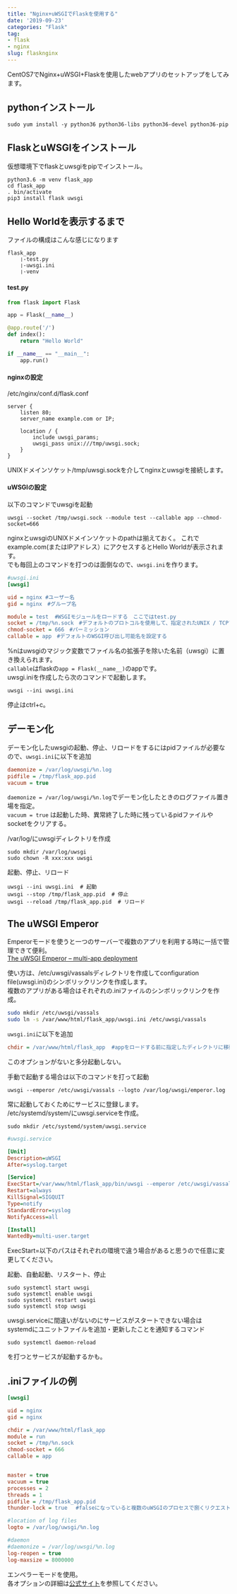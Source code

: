 ```yaml
---
title: "Nginx+uWSGIでFlaskを使用する"
date: '2019-09-23'
categories: "Flask"
tag:
- flask
- nginx
slug: flasknginx
---
```


CentOS7でNginx+uWSGI+Flaskを使用したwebアプリのセットアップをしてみます。

## pythonインストール

```
sudo yum install -y python36 python36-libs python36-devel python36-pip
```

## FlaskとuWSGIをインストール

仮想環境下でflaskとuwsgiをpipでインストール。

```
python3.6 -m venv flask_app
cd flask_app
. bin/activate
pip3 install flask uwsgi
```

## Hello Worldを表示するまで

ファイルの構成はこんな感じになります

```console
flask_app
    ❘-test.py
    ❘-uwsgi.ini
    ❘-venv
```

#### test.py

```python
from flask import Flask

app = Flask(__name__)

@app.route('/')
def index():
	return "Hello World"

if __name__ == "__main__":
	app.run()
```

#### nginxの設定

/etc/nginx/conf.d/flask.conf

```
server {
    listen 80;
    server_name example.com or IP;
    
    location / {
        include uwsgi_params;
        uwsgi_pass unix:///tmp/uwsgi.sock;
    }
}
```

UNIXドメインソケット/tmp/uwsgi.sockを介してnginxとuwsgiを接続します。

#### uWSGIの設定

以下のコマンドでuwsgiを起動
```
uwsgi --socket /tmp/uwsgi.sock --module test --callable app --chmod-socket=666
```

nginxとuwsgiのUNIXドメインソケットのpathは揃えておく。
これでexample.com(またはIPアドレス）にアクセスするとHello Worldが表示されます。  
でも毎回上のコマンドを打つのは面倒なので、`uwsgi.ini`を作ります。

```ini
#uwsgi.ini
[uwsgi]

uid = nginx #ユーザー名
gid = nginx　#グループ名

module = test  #WSGIモジュールをロードする　ここではtest.py
socket = /tmp/%n.sock　#デフォルトのプロトコルを使用して、指定されたUNIX / TCPソケットにバインドします
chmod-socket = 666　#パーミッション
callable = app　#デフォルトのWSGI呼び出し可能名を設定する

```

%nはuwsgiのマジック変数でファイル名の拡張子を除いた名前（uwsgi）に置き換えられます。  
`callable`はflaskの`app = Flask(__name__)`のappです。  
uwsgi.iniを作成したら次のコマンドで起動します。
```
uwsgi --ini uwsgi.ini
```

停止はctrl+c。

## デーモン化

デーモン化したuwsgiの起動、停止、リロードをするにはpidファイルが必要なので、`uwsgi.ini`に以下を追加

```ini
daemonize = /var/log/uwsgi/%n.log
pidfile = /tmp/flask_app.pid
vacuum = true
```
`daemonize = /var/log/uwsgi/%n.log`でデーモン化したときのログファイル置き場を指定。  
`vacuum = true` は起動した時、異常終了した時に残っているpidファイルやsocketをクリアする。

/var/log/にuwsgiディレクトリを作成
```
sudo mkdir /var/log/uwsgi
sudo chown -R xxx:xxx uwsgi
```

起動、停止、リロード
```
uwsgi --ini uwsgi.ini  # 起動
uwsgi --stop /tmp/flask_app.pid  # 停止
uwsgi --reload /tmp/flask_app.pid  # リロード
```

## The uWSGI Emperor

Emperorモードを使うと一つのサーバーで複数のアプリを利用する時に一括で管理できて便利。  
[The uWSGI Emperor – multi-app deployment](https://uwsgi-docs.readthedocs.io/en/latest/Emperor.html)

使い方は、/etc/uwsgi/vassalsディレクトリを作成してconfiguration file(uwsgi.ini)のシンボリックリンクを作成します。  
複数のアプリがある場合はそれぞれの.iniファイルのシンボリックリンクを作成。  


```bash
sudo mkdir /etc/uwsgi/vassals
sudo ln -s /var/www/html/flask_app/uwsgi.ini /etc/uwsgi/vassals
```

`uwsgi.ini`に以下を追加

```ini
chdir = /var/www/html/flask_app  #appをロードする前に指定したディレクトリに移動
```

このオプションがないと多分起動しない。

手動で起動する場合は以下のコマンドを打って起動

```
uwsgi --emperor /etc/uwsgi/vassals --logto /var/log/uwsgi/emperor.log
```

常に起動しておくためにサービスに登録します。  
/etc/systemd/system/にuwsgi.serviceを作成。

```
sudo mkdir /etc/systemd/system/uwsgi.service
```

```ini
#uwsgi.service

[Unit]
Description=uWSGI
After=syslog.target

[Service]
ExecStart=/var/www/html/flask_app/bin/uwsgi --emperor /etc/uwsgi/vassals --logto /var/log/uwsgi/emperor.log
Restart=always
KillSignal=SIGQUIT
Type=notify
StandardError=syslog
NotifyAccess=all

[Install]
WantedBy=multi-user.target
```

ExecStart=以下のパスはそれぞれの環境で違う場合があると思うので任意に変更してください。

起動、自動起動、リスタート、停止

```
sudo systemctl start uwsgi
sudo systemctl enable uwsgi
sudo systemctl restart uwsgi
sudo systemctl stop uwsgi
```

uwsgi.serviceに間違いがないのにサービスがスタートできない場合は  
systemdにユニットファイルを追加・更新したことを通知するコマンド

```
sudo systemctl daemon-reload
```

を打つとサービスが起動するかも。


## .iniファイルの例

```ini
[uwsgi]

uid = nginx
gid = nginx

chdir = /var/www/html/flask_app
module = run
socket = /tmp/%n.sock
chmod-socket = 666
callable = app


master = true
vacuum = true
processes = 2
threads = 1
pidfile = /tmp/flask_app.pid
thunder-lock = true　 #falseになっていると複数のuWSGIのプロセスで捌くリクエストに偏りが出てしまう。

#location of log files
logto = /var/log/uwsgi/%n.log

#daemon
#daemonize = /var/log/uwsgi/%n.log
log-reopen = true
log-maxsize = 8000000
```

エンペラーモードを使用。  
各オプションの詳細は[公式サイト](https://uwsgi-docs.readthedocs.io/en/latest/Options.html)を参照してください。
